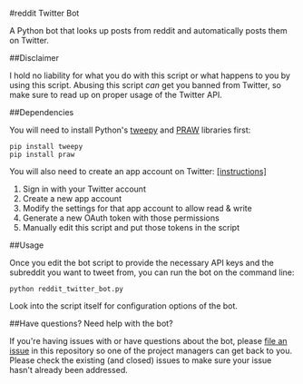#reddit Twitter Bot

A Python bot that looks up posts from reddit and automatically posts them on Twitter.

##Disclaimer

I hold no liability for what you do with this script or what happens to you by using this script. Abusing this script *can* get you banned from Twitter, so make sure to read up on proper usage of the Twitter API.

##Dependencies

You will need to install Python's [tweepy](https://github.com/tweepy/tweepy) and [PRAW](https://praw.readthedocs.org/en/) libraries first:

    pip install tweepy
    pip install praw
    
You will also need to create an app account on Twitter: [[instructions]](https://dev.twitter.com/apps)

1. Sign in with your Twitter account
2. Create a new app account
3. Modify the settings for that app account to allow read & write
4. Generate a new OAuth token with those permissions
5. Manually edit this script and put those tokens in the script

##Usage

Once you edit the bot script to provide the necessary API keys and the subreddit you want to tweet from, you can run the bot on the command line:

    python reddit_twitter_bot.py
 
Look into the script itself for configuration options of the bot.

##Have questions? Need help with the bot?

If you're having issues with or have questions about the bot, please [file an issue](https://github.com/rhiever/reddit-twitter-bot/issues) in this repository so one of the project managers can get back to you. Please check the existing (and closed) issues to make sure your issue hasn't already been addressed.
